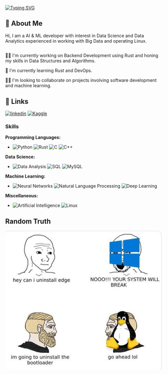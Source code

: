 [![Typing SVG](https://readme-typing-svg.herokuapp.com?font=Lemon&pause=1000&color=7B2CF7&random=false&width=435&lines=Hey+There+!+This+is+Shaurya+Kushwah)](https://git.io/typing-svg)

## 🚀 About Me   
Hi, I am a AI & ML developer with interest in Data Science and Data Analytics experienced in working with Big Data and operating Linux.

##
👩‍💻 I'm currently working on Backend Development using Rust and honing my skills in Data Structures and Algorithms.

🧠 I'm currently learning Rust and DevOps.

👯‍♀️ I'm looking to collaborate on projects involving software development and machine learning.

## 🔗 Links
[![linkedin](https://img.shields.io/badge/linkedin-0A66C2?style=for-the-badge&logo=linkedin&logoColor=white)](https://www.linkedin.com/in/shauryak0311/) [![Kaggle](https://img.shields.io/badge/Kaggle-20BEFF?style=for-the-badge&logo=kaggle&logoColor=white)](https://www.kaggle.com/shaurya0311/)

### Skills

<strong>Programming Languages:</strong>
- ![Python](https://img.shields.io/badge/Python-3776AB?style=for-the-badge&logo=python&logoColor=white)  ![Rust](https://img.shields.io/badge/Rust-F45B3A?style=for-the-badge&logo=rust&logoColor=white)  ![C](https://img.shields.io/badge/C-C915DB?style=for-the-badge&logo=C&logoColor=white)  ![C++](https://img.shields.io/badge/C++-15A8DB?style=for-the-badge&logo=C&logoColor=white)

<strong>Data Science:</strong>
- ![Data Analysis](https://img.shields.io/badge/Data%20Analysis-4285F4?style=for-the-badge&logo=google%20data%20studio&logoColor=white) ![SQL](https://img.shields.io/badge/SQL-21C478?style=for-the-badge&logo=postgreSQL&logoColor=white) ![MySQL](https://img.shields.io/badge/MySQL-DBDB15?style=for-the-badge&logo=MySQL&logoColor=white)

<strong>Machine Learning:</strong>
- ![Neural Networks](https://img.shields.io/badge/Neural%20Networks-6315DB?style=for-the-badge) ![Natural Language Processing](https://img.shields.io/badge/Natural%20Language%20Processing-158CFC?style=for-the-badge) ![Deep Learning](https://img.shields.io/badge/Deep%20Learning-6FDB15?style=for-the-badge)

<strong>Miscellaneous:</strong>
- ![Artificial Intelligence](https://img.shields.io/badge/Artificial%20Intelligence-DB7815?style=for-the-badge) ![Linux](https://img.shields.io/badge/Linux-B34F7C?style=for-the-badge)

## Random Truth

![TRUTH](fin1.jpeg?raw=true "title")